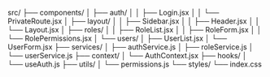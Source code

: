 src/
├── components/
│   ├── auth/
│   │   ├── Login.jsx
│   │   └── PrivateRoute.jsx
│   ├── layout/
│   │   ├── Sidebar.jsx
│   │   ├── Header.jsx
│   │   └── Layout.jsx
│   ├── roles/
│   │   ├── RoleList.jsx
│   │   ├── RoleForm.jsx
│   │   └── RolePermissions.jsx
│   └── users/
│       ├── UserList.jsx
│       └── UserForm.jsx
├── services/
│   ├── authService.js
│   ├── roleService.js
│   └── userService.js
├── context/
│   └── AuthContext.jsx
├── hooks/
│   └── useAuth.js
├── utils/
│   └── permissions.js
└── styles/
    └── index.css